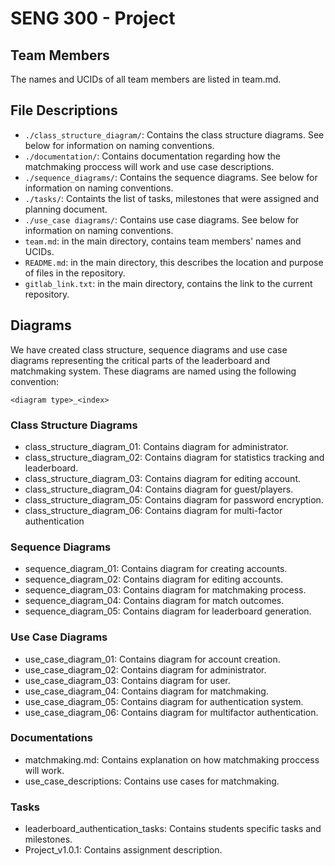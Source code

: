# SENG 300 - Project 

## Team Members
The names and UCIDs of all team members are listed in team.md.

## File Descriptions
- `./class_structure_diagram/`: Contains the class structure diagrams. See below for information on naming conventions.
- `./documentation/`: Contains documentation regarding how the matchmaking proccess will work and use case descriptions.
- `./sequence_diagrams/`: Contains the sequence diagrams. See below for information on naming conventions.
- `./tasks/`: Containts the list of tasks, milestones that were assigned and planning document.
- `./use_case diagrams/`: Contains use case diagrams. See below for information on naming conventions.
- `team.md`: in the main directory, contains team members' names and UCIDs.
- `README.md`: in the main directory, this describes the location and purpose of files in the repository.
- `gitlab_link.txt`: in the main directory, contains the link to the current repository.


## Diagrams
We have created class structure, sequence diagrams and use case diagrams representing the critical parts of the leaderboard and matchmaking system.
These diagrams are named using the following convention:

`<diagram type>_<index>`


### Class Structure Diagrams

- class_structure_diagram_01: Contains diagram for administrator.
- class_structure_diagram_02: Contains diagram for statistics tracking and leaderboard.
- class_structure_diagram_03: Contains diagram for editing account.
- class_structure_diagram_04: Contains diagram for guest/players.
- class_structure_diagram_05: Contains diagram for password encryption.
- class_structure_diagram_06: Contains diagram for multi-factor authentication

### Sequence Diagrams
- sequence_diagram_01: Contains diagram for creating accounts.
- sequence_diagram_02: Contains diagram for editing accounts.
- sequence_diagram_03: Contains diagram for matchmaking process.
- sequence_diagram_04: Contains diagram for match outcomes.
- sequence_diagram_05: Contains diagram for leaderboard generation.

### Use Case Diagrams
- use_case_diagram_01: Contains diagram for account creation.
- use_case_diagram_02: Contains diagram for administrator.
- use_case_diagram_03: Contains diagram for user.
- use_case_diagram_04: Contains diagram for matchmaking.
- use_case_diagram_05: Contains diagram for authentication system.
- use_case_diagram_06: Contains diagram for multifactor authentication.


### Documentations
- matchmaking.md: Contains explanation on how matchmaking proccess will work.
- use_case_descriptions: Contains use cases for matchmaking.

### Tasks
- leaderboard_authentication_tasks: Contains students specific tasks and milestones.
- Project_v1.0.1: Contains assignment description.
